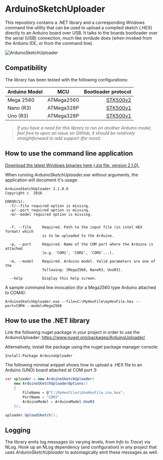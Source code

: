 # ArduinoSketchUploader

This repository contains a .NET library and a corresponding Windows command line utility that can be used to upload a compiled sketch (.HEX) directly to an Arduino board over USB. It talks to the boards bootloader over the serial (USB) connection, much like *avrdude* does (when invoked from the Arduino IDE, or from the command line).

![ArduinoSketchUploader](https://github.com/christophediericx/ArduinoSketchUploader/blob/master/Images/ArduinoSketchUploader.png)

## Compatibility ##

The library has been tested with the following configurations:

| Arduino Model | MCU           | Bootloader protocol |
| ------------- |:-------------:| -------------------:|
| Mega 2560     | ATMega2560    | [STK500v2](/Documentation/STK500v2.pdf)            |
| Nano (R3)     | ATMega328P    | [STK500v1](/Documentation/STK500v1.pdf)            |
| Uno (R3)      | ATMega328P    | [STK500v1](/Documentation/STK500v1.pdf)           |

> *If you have a need for this library to run on another Arduino model, feel free to open an issue on GitHub, it should be relatively straightforward to add support (for most).*

## How to use the command line application ##

[Download the latest Windows binaries here (.zip file, version 2.1.0).](https://github.com/christophediericx/ArduinoSketchUploader/releases/download/v2.1.0/ArduinoSketchUploader-2.1.0.zip)

When running *ArduinoSketchUploader.exe* without arguments, the application will document it's usage:

```
ArduinoSketchUploader 2.1.0.0
Copyright c  2016

ERROR(S):
  -f/--file required option is missing.
  -p/--port required option is missing.
  -m/--model required option is missing.


  -f, --file     Required. Path to the input file (in intel HEX format) which
                 is to be uploaded to the Arduino.

  -p, --port     Required. Name of the COM port where the Arduino is attached
                 (e.g. 'COM1', 'COM2', 'COM3'...).

  -m, --model    Required. Arduino model. Valid parameters are one of the
                 following: [Mega2560, NanoR3, UnoR3].

  --help         Display this help screen.
```
A sample command line invocation (for a Mega2560 type Arduino attached to COM4):

```
ArduinoSketchUploader.exe --file=C:\MyHexFile\myHexFile.hex --port=COM4 --model=Mega2560
```

## How to use the .NET library ##

Link the following nuget package in your project in order to use the ArduinoUploader: https://www.nuget.org/packages/ArduinoUploader/

Alternatively, install the package using the nuget package manager console:

```
Install-Package ArduinoUploader
```

The following minimal snippet shows how to upload a .HEX file to an Arduino (UNO) board attached at COM port 3:

```csharp
var uploader = new ArduinoSketchUploader(
    new ArduinoSketchUploaderOptions()
    {
        FileName = @"C:\MyHexFiles\UnoHexFile.ino.hex",
        PortName = "COM3",
        ArduinoModel = ArduinoModel.UnoR3
    });

uploader.UploadSketch();
```

## Logging ##

The library emits log messages (in varying levels, from *Info* to *Trace*) via NLog. Hook up an NLog dependency (and configuration) in any project that uses *ArduinoSketchUploader* to automagically emit these messages as well.

